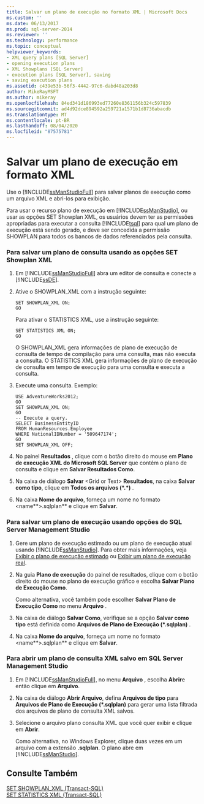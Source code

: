 ```yaml
---
title: Salvar um plano de execução no formato XML | Microsoft Docs
ms.custom: ''
ms.date: 06/13/2017
ms.prod: sql-server-2014
ms.reviewer: ''
ms.technology: performance
ms.topic: conceptual
helpviewer_keywords:
- XML query plans [SQL Server]
- opening execution plans
- XML Showplans [SQL Server]
- execution plans [SQL Server], saving
- saving execution plans
ms.assetid: c439e53b-56f3-4442-97c6-dabd48a203d8
author: MikeRayMSFT
ms.author: mikeray
ms.openlocfilehash: 84ed341d186993ed77260e8361156b324c597839
ms.sourcegitcommit: ad4d92dce894592a259721a1571b1d8736abacdb
ms.translationtype: MT
ms.contentlocale: pt-BR
ms.lasthandoff: 08/04/2020
ms.locfileid: "87575781"
---
```

# <a name="save-an-execution-plan-in-xml-format"></a>Salvar um plano de execução em formato XML
  Use o [!INCLUDE[ssManStudioFull](../../includes/ssmanstudiofull-md.md)] para salvar planos de execução como um arquivo XML e abri-los para exibição.  
  
 Para usar o recurso plano de execução em [!INCLUDE[ssManStudio](../../includes/ssmanstudio-md.md)], ou usar as opções SET Showplan XML, os usuários devem ter as permissões apropriadas para executar a consulta [!INCLUDE[tsql](../../includes/tsql-md.md)] para qual um plano de execução está sendo gerado, e deve ser concedida a permissão SHOWPLAN para todos os bancos de dados referenciados pela consulta.  
  
### <a name="to-save-a-query-plan-by-using-the-xml-showplan-set-options"></a>Para salvar um plano de consulta usando as opções SET Showplan XML  
  
1.  Em [!INCLUDE[ssManStudioFull](../../includes/ssmanstudiofull-md.md)] abra um editor de consulta e conecte a [!INCLUDE[ssDE](../../includes/ssde-md.md)].  
  
2.  Ative o SHOWPLAN_XML com a instrução seguinte:  
  
    ```  
    SET SHOWPLAN_XML ON;  
    GO  
    ```  
  
     Para ativar o STATISTICS XML, use a instrução seguinte:  
  
    ```  
    SET STATISTICS XML ON;  
    GO  
    ```  
  
     O SHOWPLAN_XML gera informações de plano de execução de consulta de tempo de compilação para uma consulta, mas não executa a consulta. O STATISTICS XML gera informações de plano de execução de consulta em tempo de execução para uma consulta e executa a consulta.  
  
3.  Execute uma consulta. Exemplo:  
  
    ```  
    USE AdventureWorks2012;  
    GO  
    SET SHOWPLAN_XML ON;  
    GO  
    -- Execute a query.  
    SELECT BusinessEntityID   
    FROM HumanResources.Employee  
    WHERE NationalIDNumber = '509647174';  
    GO  
    SET SHOWPLAN_XML OFF;  
    ```  
  
4.  No painel **Resultados** , clique com o botão direito do mouse em **Plano de execução XML do Microsoft SQL Server** que contém o plano de consulta e clique em **Salvar Resultados Como**.  
  
5.  Na caixa de diálogo **Salvar** \<Grid or Text> **Resultados**, na caixa **Salvar como tipo**, clique em **Todos os arquivos (\*.\*)** .  
  
6.  Na caixa **Nome do arquivo**, forneça um nome no formato \<name**>.sqlplan** e clique em **Salvar**.  
  
### <a name="to-save-an-execution-plan-by-using-sql-server-management-studio-options"></a>Para salvar um plano de execução usando opções do SQL Server Management Studio  
  
1.  Gere um plano de execução estimado ou um plano de execução atual usando [!INCLUDE[ssManStudio](../../includes/ssmanstudio-md.md)]. Para obter mais informações, veja [Exibir o plano de execução estimado](display-the-estimated-execution-plan.md) ou [Exibir um plano de execução real](display-an-actual-execution-plan.md).  
  
2.  Na guia **Plano de execução** do painel de resultados, clique com o botão direito do mouse no plano de execução gráfico e escolha **Salvar Plano de Execução Como**.  
  
     Como alternativa, você também pode escolher **Salvar Plano de Execução Como** no menu **Arquivo** .  
  
3.  Na caixa de diálogo **Salvar Como**, verifique se a opção **Salvar como tipo** está definida como **Arquivos de Plano de Execução (\*.sqlplan)** .  
  
4.  Na caixa **Nome do arquivo**, forneça um nome no formato \<name**>.sqlplan** e clique em **Salvar**.  
  
### <a name="to-open-a-saved-xml-query-plan-in-sql-server-management-studio"></a>Para abrir um plano de consulta XML salvo em SQL Server Management Studio  
  
1.  Em [!INCLUDE[ssManStudioFull](../../includes/ssmanstudiofull-md.md)], no menu **Arquivo** , escolha **Abrir**e então clique em **Arquivo**.  
  
2.  Na caixa de diálogo **Abrir Arquivo**, defina **Arquivos de tipo** para **Arquivos de Plano de Execução (\*.sqlplan)** para gerar uma lista filtrada dos arquivos de plano de consulta XML salvos.  
  
3.  Selecione o arquivo plano consulta XML que você quer exibir e clique em **Abrir**.  
  
     Como alternativa, no Windows Explorer, clique duas vezes em um arquivo com a extensão **.sqlplan**. O plano abre em [!INCLUDE[ssManStudio](../../includes/ssmanstudio-md.md)].  
  
## <a name="see-also"></a>Consulte Também  
 [SET SHOWPLAN_XML &#40;Transact-SQL&#41;](/sql/t-sql/statements/set-showplan-xml-transact-sql)   
 [SET STATISTICS XML &#40;Transact-SQL&#41;](/sql/t-sql/statements/set-statistics-xml-transact-sql)  
  
  
